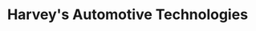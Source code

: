 ---
title: "Harvey's Automotive Technologies"
url: /danville/harveys-automotive-technologies/
shop: car repair
---